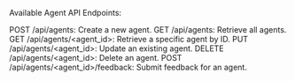 Available Agent API Endpoints:

POST /api/agents: Create a new agent.
GET /api/agents: Retrieve all agents.
GET /api/agents/<agent_id>: Retrieve a specific agent by ID.
PUT /api/agents/<agent_id>: Update an existing agent.
DELETE /api/agents/<agent_id>: Delete an agent.
POST /api/agents/<agent_id>/feedback: Submit feedback for an agent.
